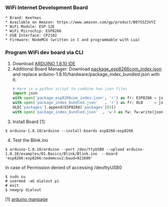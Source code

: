 ### WiFi Internet Development Board
    * Brand: KeeYees
    * Available on Amazon: https://www.amazon.com/gp/product/B07S5Z3VYZ
    * WiFi Module: ESP-12E
    * WiFi Microchip: ESP8266
    * USB Interface: CP2102
    * Firmware: NodeMCU (written in C and programmable with Lua)


### Program WiFi dev board via CLI
1. Download [ARDUINO 1.8.10 IDE](https://www.arduino.cc/en/Main/Software)
2. Additional Board Manager: Download [package_esp8266com_index.json](http://arduino.esp8266.com/stable/package_esp8266com_index.json) and replace arduino-1.8.10/hardware/package_index_bundled.json with it. 
   ```python
   # Here is a python script to combine two json files
   import json
   with open('package_esp8266com_index.json', 'r') as fr: ESP8266 = json.loads(fr.read())
   with open('package_index_bundled.json'   , 'r') as fr: OLD     = json.loads(fr.read())
   OLD['packages'].append(ESP8266['packages'][0])
   with open('package_index_bundled.json'  , 'w') as fw: fw.write(json.dumps(OLD))
   ```
3. Install Board [1]: 
```
$ arduino-1.8.10/arduino --install-boards esp8266:esp8266
```
4. Test the Blink.ino
```
$ arduino-1.8.10/arduino --port /dev/ttyUSB0 --upload arduino-1.8.10/examples/01.Basics/Blink/Blink.ino  --board 'esp8266:esp8266:nodemcuv2:baud=921600'
```
In case of Permission denied of accessing /dev/ttyUSB0
```shell
$ sudo su
# usermod -aG dialout pi
# exit
$ newgrp dialout
```   
[1] [arduino manpage](https://github.com/arduino/Arduino/blob/master/build/shared/manpage.adoc)
